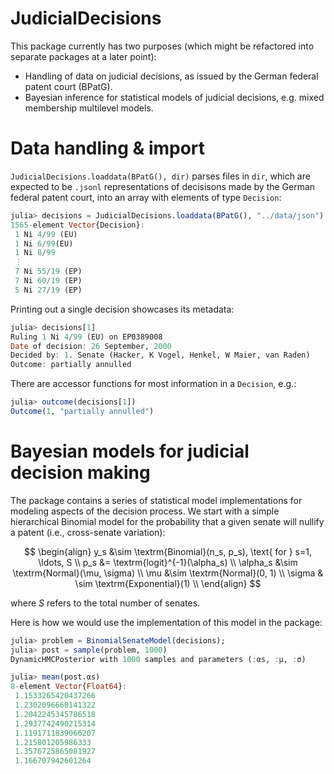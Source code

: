 # JudicialDecisions

This package currently has two purposes (which might be refactored into separate packages at a later point): 
- Handling of data on judicial decisions, as issued by the German federal patent court (BPatG).
- Bayesian inference for statistical models of judicial decisions, e.g. mixed membership multilevel models.

# Data handling & import

`JudicialDecisions.loaddata(BPatG(), dir)` parses files in `dir`, which are expected to be `.jsonl` representations
of decisisons made by the German federal patent court, into an array with elements of type `Decision`:

```julia
julia> decisions = JudicialDecisions.loaddata(BPatG(), "../data/json")
1565-element Vector{Decision}:
 1 Ni 4/99 (EU)
 1 Ni 6/99(EU)
 1 Ni 8/99
 ⋮
 7 Ni 55/19 (EP)
 7 Ni 60/19 (EP)
 5 Ni 27/19 (EP)
```

Printing out a single decision showcases its metadata:

```julia
julia> decisions[1]
Ruling 1 Ni 4/99 (EU) on EP0389008
Date of decision: 26 September, 2000
Decided by: 1. Senate (Hacker, K Vogel, Henkel, W Maier, van Raden)
Outcome: partially annulled
```
There are accessor functions for most information in a `Decision`, e.g.:

```julia
julia> outcome(decisions[1])
Outcome(1, "partially annulled")
```

# Bayesian models for judicial decision making

The package contains a series of statistical model implementations for modeling aspects of the decision process.
We start with a simple hierarchical Binomial model for the probability that a given senate will nullify a patent (i.e., cross-senate variation):

$$
\begin{align}
y_s &\sim \textrm{Binomial}(n_s, p_s), \text{ for } s=1, \ldots, S \\
p_s &= \textrm{logit}^{-1}(\alpha_s) \\
\alpha_s &\sim \textrm{Normal}(\mu, \sigma) \\
\mu &\sim \textrm{Normal}(0, 1) \\
\sigma & \sim \textrm{Exponential}(1) \\
\end{align}
$$

where $S$ refers to the total number of senates.

Here is how we would use the implementation of this model in the package:


```julia
julia> problem = BinomialSenateModel(decisions);
julia> post = sample(problem, 1000)
DynamicHMCPosterior with 1000 samples and parameters (:αs, :μ, :σ)

julia> mean(post.αs)
8-element Vector{Float64}:
 1.1533265420437266
 1.2302096660141322
 1.2042245345786518
 1.2937742490215314
 1.1191711839066207
 1.215801205986333
 1.3576725865081927
 1.166707942601264
```

